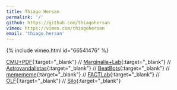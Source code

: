 ```yaml
---
title: Thiago Hersan
permalink: '/'
github: https://github.com/thiagohersan
vimeo: https://vimeo.com/thiagohersan
email: 'thiago.hersan'
---
```

{% include vimeo.html id="66541476" %}

[CMU+PDF](https://tinyurl.com/maximization-of-layout-printab){:target="_blank"} //
[Marginalia+Lab](https://vimeo.com/marginalialab){:target="_blank"} //
[Astrovandalistas](https://astrovandalistas.cc/){:target="_blank"} //
[BeatBots](http://www.beatbots.net/){:target="_blank"} //
[memememe](https://memememememememe.me/){:target="_blank"} //
[FACTLab](https://fact.alab.space/){:target="_blank"} //
[OLF](https://olf.alab.space/){:target="_blank"} //
[Silo](https://silo.org.br/){:target="_blank"}
